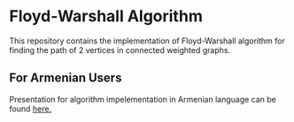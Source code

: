 # Floyd-Warshall Algorithm
This repository contains the implementation of Floyd-Warshall algorithm for finding the path of 2 vertices in connected weighted graphs.

## For Armenian Users
Presentation for algorithm impelementation in Armenian language can be found <a href="https://github.com/amirkhaniansev/fw-algorithm/blob/master/Presentation/Floyd-Warshall%20Algorithm.pdf">here.</a></br>